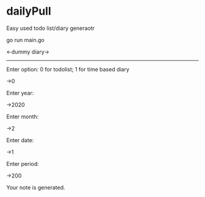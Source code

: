 # dailyPull
Easy used todo list/diary generaotr

go run main.go

<-dummy diary->

--------------------------

Enter option: 0 for todolist; 1 for time based diary

->0

Enter year:

->2020

Enter month:

->2

Enter date:

->1

Enter period:

->200

Your note is generated.

